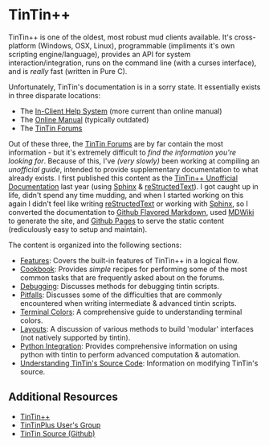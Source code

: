 TinTin++
========
TinTin++ is one of the oldest, most robust mud clients available. It's cross-platform (Windows, OSX, Linux), programmable (impliments it's own scripting engine/language), provides an API for system interaction/integration, runs on the command line (with a curses interface), and is *really* fast (written in Pure C).

Unfortunately, TinTin's documentation is in a sorry state. It essentially exists in three disparate locations:

- The [In-Client Help System][]  (more current than online manual)
- The [Online Manual][] (typically outdated)
- The [TinTin Forums][]

Out of these three, the [TinTin Forums][] are by far contain the most information - but it's extremely difficult to *find the information you're looking for*. Because of this, I've *(very slowly)* been working at compiling an *unofficial guide*, intended to provide supplementary documentation to what already exists. I first published this content as the [TinTin++ Unofficial Documentation][] last year (using [Sphinx][] & [reStructedText][]). I got caught up in life, didn't spend any time mudding, and when I started working on this again I didn't feel like writing [reStructedText][] or working with [Sphinx][], so I converted the documentation to [Github Flavored Markdown][], used [MDWiki][] to generate the site, and [Github Pages][] to serve the static content (rediculously easy to setup and maintain).

The content is organized into the following sections:

- [Features](features/index.md): Covers the built-in features of TinTin++ in a logical flow.
- [Cookbook](cookbook/index.md): Provides *simple* recipes for performing some of the most common tasks that are frequently asked about on the forums.
- [Debugging](debugging/index.md): Discusses methods for debugging tintin scripts.
- [Pitfalls](pitfalls/index.md): Discusses some of the difficulties that are commonly encountered when writing intermediate & advanced tintin scripts.
- [Terminal Colors](termcolor/index.md): A comprehensive guide to understanding terminal colors.
- [Layouts](layouts/index.md): A discussion of various methods to build 'modular' interfaces (not natively supported by tintin).
- [Python Integration](python/index.md): Provides comprehensive information on using python with tintin to perform advanced computation & automation.
- [Understanding TinTin's Source Code](/ttsrc/index.md): Information on modifying TinTin's source.


Additional Resources
--------------------

- [TinTin++](http://tintin.sourceforge.net/)
- [TinTinPlus User's Group](http://tintinplusplus.github.io/)
- [TinTin Source (Github)](https://github.com/tintinplusplus/tintin)



<!-- Citations -->

[In-Client Help System]:                http://git.io/vvjkl
[Online Manual]:                        http://tintin.sourceforge.net/manual/
[TinTin Forums]:                        http://tintin.sourceforge.net/board/
[TinTin++ Unofficial Documentation]:    http://tintinplusplus-unoffical-documentation.readthedocs.org/en/latest/
[reStructedText]:                       http://docutils.sourceforge.net/rst.html
[Sphinx]:                               http://sphinx-doc.org/
[Github Flavored Markdown]:             https://help.github.com/articles/github-flavored-markdown/
[MDWiki]:                               https://github.com/Dynalon/mdwiki/
[Github Pages]:                         https://pages.github.com/
